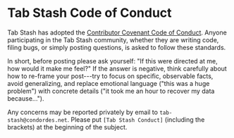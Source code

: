 # Tab Stash Code of Conduct

Tab Stash has adopted the [Contributor Covenant Code of Conduct][conduct].
Anyone participating in the Tab Stash community, whether they are writing code,
filing bugs, or simply posting questions, is asked to follow these standards.

[conduct]: https://www.contributor-covenant.org/version/2/1/code_of_conduct/

In short, before posting please ask yourself: "If this were directed at me, how
would it make me feel?" If the answer is negative, think carefully about how to
re-frame your post---try to focus on specific, observable facts, avoid
generalizing, and replace emotional language ("this was a huge problem") with
concrete details ("it took me an hour to recover my data because...").

Any concerns may be reported privately by email to `tab-stash@condordes.net`.
Please put `[Tab Stash Conduct]` (including the brackets) at the beginning of
the subject.
